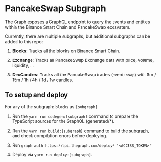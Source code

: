 # PancakeSwap Subgraph

The Graph exposes a GraphQL endpoint to query the events and entities within the Binance Smart Chain and PancakeSwap ecosystem.

Currently, there are multiple subgraphs, but additional subgraphs can be added to this repo:

1. **Blocks**: Tracks all the blocks on Binance Smart Chain.

2. **Exchange**: Tracks all PancakeSwap Exchange data with price, volume, liquidity, ...

3. **DexCandles**: Tracks all the PancakeSwap trades (event: `Swap`) with 5m / 15m / 1h / 4h / 1d / 1w candles.

## To setup and deploy

For any of the subgraph: `blocks` as `[subgraph]`

1. Run the `yarn run codegen:[subgraph]` command to prepare the TypeScript sources for the GraphQL (generated/*).

2. Run the `yarn run build:[subgraph]` command to build the subgraph, and check compilation errors before deploying.

3. Run `graph auth https://api.thegraph.com/deploy/ '<ACCESS_TOKEN>'`

4. Deploy via `yarn run deploy:[subgraph]`.
